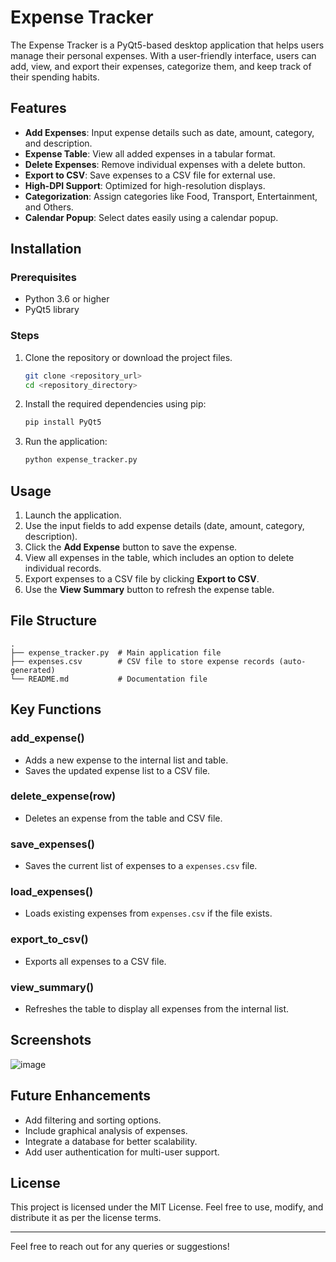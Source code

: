 # Expense Tracker

The Expense Tracker is a PyQt5-based desktop application that helps users manage their personal expenses. With a user-friendly interface, users can add, view, and export their expenses, categorize them, and keep track of their spending habits.

## Features

- **Add Expenses**: Input expense details such as date, amount, category, and description.
- **Expense Table**: View all added expenses in a tabular format.
- **Delete Expenses**: Remove individual expenses with a delete button.
- **Export to CSV**: Save expenses to a CSV file for external use.
- **High-DPI Support**: Optimized for high-resolution displays.
- **Categorization**: Assign categories like Food, Transport, Entertainment, and Others.
- **Calendar Popup**: Select dates easily using a calendar popup.

## Installation

### Prerequisites
- Python 3.6 or higher
- PyQt5 library

### Steps
1. Clone the repository or download the project files.
   ```bash
   git clone <repository_url>
   cd <repository_directory>
   ```

2. Install the required dependencies using pip:
   ```bash
   pip install PyQt5
   ```

3. Run the application:
   ```bash
   python expense_tracker.py
   ```

## Usage

1. Launch the application.
2. Use the input fields to add expense details (date, amount, category, description).
3. Click the **Add Expense** button to save the expense.
4. View all expenses in the table, which includes an option to delete individual records.
5. Export expenses to a CSV file by clicking **Export to CSV**.
6. Use the **View Summary** button to refresh the expense table.

## File Structure

```
.
├── expense_tracker.py  # Main application file
├── expenses.csv        # CSV file to store expense records (auto-generated)
└── README.md           # Documentation file
```

## Key Functions

### add_expense()
- Adds a new expense to the internal list and table.
- Saves the updated expense list to a CSV file.

### delete_expense(row)
- Deletes an expense from the table and CSV file.

### save_expenses()
- Saves the current list of expenses to a `expenses.csv` file.

### load_expenses()
- Loads existing expenses from `expenses.csv` if the file exists.

### export_to_csv()
- Exports all expenses to a CSV file.

### view_summary()
- Refreshes the table to display all expenses from the internal list.

## Screenshots
![image](https://github.com/user-attachments/assets/184693b1-669f-461a-adc7-d307cb7a81e7)


## Future Enhancements

- Add filtering and sorting options.
- Include graphical analysis of expenses.
- Integrate a database for better scalability.
- Add user authentication for multi-user support.

## License

This project is licensed under the MIT License. Feel free to use, modify, and distribute it as per the license terms.

---

Feel free to reach out for any queries or suggestions!
